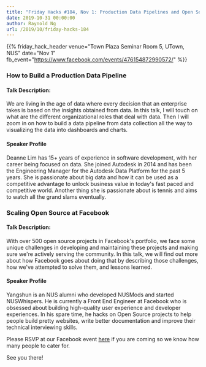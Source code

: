 ```yaml
---
title: "Friday Hacks #184, Nov 1: Production Data Pipelines and Open Source at Facebook"
date: 2019-10-31 00:00:00
author: Raynold Ng
url: /2019/10/friday-hacks-184
---
```


{{% friday_hack_header
    venue="Town Plaza Seminar Room 5, UTown, NUS"
    date="Nov 1"
    fb_event="https://www.facebook.com/events/476154872990572/" %}}

### How to Build a Production Data Pipeline

#### Talk Description:

We are living in the age of data where every decision that an enterprise takes is based on the insights obtained from data. In this talk, I will touch on what are the different organizational roles that deal with data. Then I will zoom in on how to build a data pipeline from data collection all the way to visualizing the data into dashboards and charts.

#### Speaker Profile

Deanne Lim has 15+ years of experience in software development, with her career being focused on data. She joined Autodesk in 2014 and has been the Engineering Manager for the Autodesk Data Platform for the past 5 years. She is passionate about big data and how it can be used as a competitive advantage to unlock business value in today's fast paced and competitive world. Another thing she is passionate about is tennis and aims to watch all the grand slams eventually.

### Scaling Open Source at Facebook

#### Talk Description:

With over 500 open source projects in Facebook's portfolio, we face some unique challenges in developing and maintaining these projects and making sure we're actively serving the community. In this talk, we will find out more about how Facebook goes about doing that by describing those challenges, how we've attempted to solve them, and lessons learned.

#### Speaker Profile

Yangshun is an NUS alumni who developed NUSMods and started NUSWhispers. He is currently a Front End Engineer at Facebook who is obsessed about building high-quality user experience and developer experiences. In his spare time, he hacks on Open Source projects to help people build pretty websites, write better documentation and improve their technical interviewing skills.

Please RSVP at our Facebook event [here](https://www.facebook.com/events/476154872990572/) if you are coming so we know how many people to cater for.

See you there!
